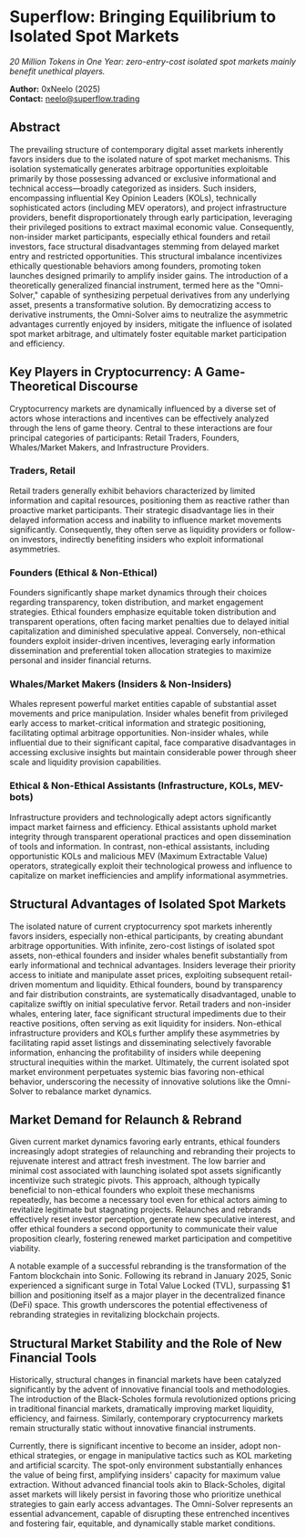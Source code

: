 # Superflow: Bringing Equilibrium to Isolated Spot Markets

*20 Million Tokens in One Year: zero-entry-cost isolated spot markets mainly benefit unethical players.*

**Author:** 0xNeelo (2025)  
**Contact:** neelo@superflow.trading

## Abstract

The prevailing structure of contemporary digital asset markets inherently favors insiders due to the isolated nature of spot market mechanisms. This isolation systematically generates arbitrage opportunities exploitable primarily by those possessing advanced or exclusive informational and technical access—broadly categorized as insiders. Such insiders, encompassing influential Key Opinion Leaders (KOLs), technically sophisticated actors (including MEV operators), and project infrastructure providers, benefit disproportionately through early participation, leveraging their privileged positions to extract maximal economic value. Consequently, non-insider market participants, especially ethical founders and retail investors, face structural disadvantages stemming from delayed market entry and restricted opportunities. This structural imbalance incentivizes ethically questionable behaviors among founders, promoting token launches designed primarily to amplify insider gains. The introduction of a theoretically generalized financial instrument, termed here as the "Omni-Solver," capable of synthesizing perpetual derivatives from any underlying asset, presents a transformative solution. By democratizing access to derivative instruments, the Omni-Solver aims to neutralize the asymmetric advantages currently enjoyed by insiders, mitigate the influence of isolated spot market arbitrage, and ultimately foster equitable market participation and efficiency.

## Key Players in Cryptocurrency: A Game-Theoretical Discourse

Cryptocurrency markets are dynamically influenced by a diverse set of actors whose interactions and incentives can be effectively analyzed through the lens of game theory. Central to these interactions are four principal categories of participants: Retail Traders, Founders, Whales/Market Makers, and Infrastructure Providers.

### Traders, Retail
Retail traders generally exhibit behaviors characterized by limited information and capital resources, positioning them as reactive rather than proactive market participants. Their strategic disadvantage lies in their delayed information access and inability to influence market movements significantly. Consequently, they often serve as liquidity providers or follow-on investors, indirectly benefiting insiders who exploit informational asymmetries.

### Founders (Ethical & Non-Ethical)
Founders significantly shape market dynamics through their choices regarding transparency, token distribution, and market engagement strategies. Ethical founders emphasize equitable token distribution and transparent operations, often facing market penalties due to delayed initial capitalization and diminished speculative appeal. Conversely, non-ethical founders exploit insider-driven incentives, leveraging early information dissemination and preferential token allocation strategies to maximize personal and insider financial returns.

### Whales/Market Makers (Insiders & Non-Insiders)
Whales represent powerful market entities capable of substantial asset movements and price manipulation. Insider whales benefit from privileged early access to market-critical information and strategic positioning, facilitating optimal arbitrage opportunities. Non-insider whales, while influential due to their significant capital, face comparative disadvantages in accessing exclusive insights but maintain considerable power through sheer scale and liquidity provision capabilities.

### Ethical & Non-Ethical Assistants (Infrastructure, KOLs, MEV-bots)
Infrastructure providers and technologically adept actors significantly impact market fairness and efficiency. Ethical assistants uphold market integrity through transparent operational practices and open dissemination of tools and information. In contrast, non-ethical assistants, including opportunistic KOLs and malicious MEV (Maximum Extractable Value) operators, strategically exploit their technological prowess and influence to capitalize on market inefficiencies and amplify informational asymmetries.

## Structural Advantages of Isolated Spot Markets

The isolated nature of current cryptocurrency spot markets inherently favors insiders, especially non-ethical participants, by creating abundant arbitrage opportunities. With infinite, zero-cost listings of isolated spot assets, non-ethical founders and insider whales benefit substantially from early informational and technical advantages. Insiders leverage their priority access to initiate and manipulate asset prices, exploiting subsequent retail-driven momentum and liquidity. Ethical founders, bound by transparency and fair distribution constraints, are systematically disadvantaged, unable to capitalize swiftly on initial speculative fervor. Retail traders and non-insider whales, entering later, face significant structural impediments due to their reactive positions, often serving as exit liquidity for insiders. Non-ethical infrastructure providers and KOLs further amplify these asymmetries by facilitating rapid asset listings and disseminating selectively favorable information, enhancing the profitability of insiders while deepening structural inequities within the market. Ultimately, the current isolated spot market environment perpetuates systemic bias favoring non-ethical behavior, underscoring the necessity of innovative solutions like the Omni-Solver to rebalance market dynamics.

## Market Demand for Relaunch & Rebrand

Given current market dynamics favoring early entrants, ethical founders increasingly adopt strategies of relaunching and rebranding their projects to rejuvenate interest and attract fresh investment. The low barrier and minimal cost associated with launching isolated spot assets significantly incentivize such strategic pivots. This approach, although typically beneficial to non-ethical founders who exploit these mechanisms repeatedly, has become a necessary tool even for ethical actors aiming to revitalize legitimate but stagnating projects. Relaunches and rebrands effectively reset investor perception, generate new speculative interest, and offer ethical founders a second opportunity to communicate their value proposition clearly, fostering renewed market participation and competitive viability.

A notable example of a successful rebranding is the transformation of the Fantom blockchain into Sonic. Following its rebrand in January 2025, Sonic experienced a significant surge in Total Value Locked (TVL), surpassing $\$1$ billion and positioning itself as a major player in the decentralized finance (DeFi) space. This growth underscores the potential effectiveness of rebranding strategies in revitalizing blockchain projects.

## Structural Market Stability and the Role of New Financial Tools

Historically, structural changes in financial markets have been catalyzed significantly by the advent of innovative financial tools and methodologies. The introduction of the Black-Scholes formula revolutionized options pricing in traditional financial markets, dramatically improving market liquidity, efficiency, and fairness. Similarly, contemporary cryptocurrency markets remain structurally static without innovative financial instruments.

Currently, there is significant incentive to become an insider, adopt non-ethical strategies, or engage in manipulative tactics such as KOL marketing and artificial scarcity. The spot-only environment substantially enhances the value of being first, amplifying insiders' capacity for maximum value extraction. Without advanced financial tools akin to Black-Scholes, digital asset markets will likely persist in favoring those who prioritize unethical strategies to gain early access advantages. The Omni-Solver represents an essential advancement, capable of disrupting these entrenched incentives and fostering fair, equitable, and dynamically stable market conditions.


